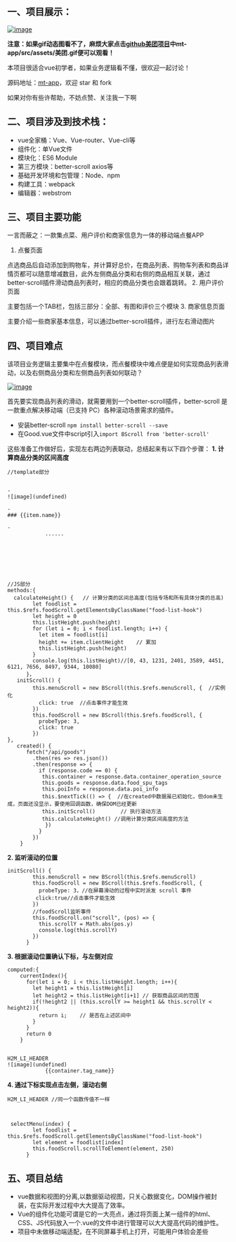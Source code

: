 ## 一、项目展示：

[![image](https://camo.githubusercontent.com/2dc70ea61607ad4ce75b31f353b7aab304b595f2/68747470733a2f2f757365722d676f6c642d63646e2e786974752e696f2f323031382f352f31382f313633373138336164313461363936613f773d33373226683d37393126663d67696626733d32343038343432)](https://camo.githubusercontent.com/2dc70ea61607ad4ce75b31f353b7aab304b595f2/68747470733a2f2f757365722d676f6c642d63646e2e786974752e696f2f323031382f352f31382f313633373138336164313461363936613f773d33373226683d37393126663d67696626733d32343038343432)

**注意：如果gif动态图看不了，麻烦大家点击[github美团项目](https://github.com/ljianshu/mt-app)中mt-app/src/assets/美团.gif便可以观看！**

本项目很适合vue初学者，如果业务逻辑看不懂，很欢迎一起讨论！

源码地址：[mt-app](https://github.com/ljianshu/mt-app)，欢迎 star 和 fork

如果对你有些许帮助，不妨点赞、关注我一下啊

## 二、项目涉及到技术栈：

- vue全家桶：Vue、Vue-router、Vue-cli等
- 组件化：单Vue文件
- 模块化：ES6 Module
- 第三方模块：better-scroll axios等
- 基础开发环境和包管理：Node、npm
- 构建工具：webpack
- 编辑器：webstrom

## 三、项目主要功能

一言而蔽之：一款集点菜、用户评价和商家信息为一体的移动端点餐APP

1. 点餐页面

点选商品后自动添加到购物车，并计算好总价，在商品列表、购物车列表和商品详情页都可以随意增减数目，此外左侧商品分类和右侧的商品相互关联，通过better-scroll插件滑动商品列表时，相应的商品分类也会跟着跳转。
2. 用户评价页面

主要包括一个TAB栏，包括三部分：全部、有图和评价三个模块
3. 商家信息页面

主要介绍一些商家基本信息，可以通过better-scroll插件，进行左右滑动图片

## 四、项目难点

该项目业务逻辑主要集中在点餐模块，而点餐模块中难点便是如何实现商品列表滑动，以及右侧商品分类和左侧商品列表如何联动？

[![image](https://camo.githubusercontent.com/da518d4816bea8f0357ef4947e03a3679b9ddea3/68747470733a2f2f757365722d676f6c642d63646e2e786974752e696f2f323031382f352f31382f313633373138336164313533326466623f773d33363126683d35323926663d706e6726733d3837323131)](https://camo.githubusercontent.com/da518d4816bea8f0357ef4947e03a3679b9ddea3/68747470733a2f2f757365722d676f6c642d63646e2e786974752e696f2f323031382f352f31382f313633373138336164313533326466623f773d33363126683d35323926663d706e6726733d3837323131)

首先要实现商品列表的滑动，就需要用到一个better-scroll插件，better-scroll 是一款重点解决移动端（已支持 PC）各种滚动场景需求的插件。

- 安装better-scroll `npm install better-scroll --save`
- 在Good.vue文件中script引入`import BScroll from 'better-scroll'`

这些准备工作做好后，实现左右两边列表联动，总结起来有以下四个步骤：
**1. 计算商品分类的区间高度**

    //template部分
      
    
    - 
    ![image](undefined)
    
    - 
    ### {{item.name}}
    
    - 
                ......
    
    
    
    
    
    

    //JS部分
    methods:{
      calculateHeight() {   // 计算分类的区间总高度(包括专场和所有具体分类的总高)
            let foodlist = this.$refs.foodScroll.getElementsByClassName("food-list-hook")
            let height = 0
            this.listHeight.push(height)
            for (let i = 0; i < foodlist.length; i++) {
              let item = foodlist[i]
              height += item.clientHeight    // 累加
              this.listHeight.push(height)
            }
            console.log(this.listHeight)//[0, 43, 1231, 2401, 3589, 4451, 6121, 7656, 8497, 9344, 10080]
          }，
       initScroll() {
            this.menuScroll = new BScroll(this.$refs.menuScroll, {  //实例化
              click: true  //点击事件才能生效
            })
            this.foodScroll = new BScroll(this.$refs.foodScroll, {
              probeType: 3,
              click: true
            })
    },
       created() {
          fetch("/api/goods")
            .then(res => res.json())
            .then(response => {
              if (response.code == 0) {
               this.container = response.data.container_operation_source
               this.goods = response.data.food_spu_tags
               this.poiInfo = response.data.poi_info 
               this.$nextTick(() => {  //在created中数据虽已初始化，但dom未生成，页面还没显示，要使用回调函数，确保DOM已经更新
               this.initScroll()        // 执行滚动方法
               this.calculateHeight() //调用计算分类区间高度的方法
                })
              }
            })
        }
    

**2. 监听滚动的位置**

    initScroll() {
            this.menuScroll = new BScroll(this.$refs.menuScroll)
            this.foodScroll = new BScroll(this.$refs.foodScroll, {
              probeType: 3，//在屏幕滑动的过程中实时派发 scroll 事件
             click:true//点击事件才能生效
            })
            //foodScroll监听事件
            this.foodScroll.on("scroll", (pos) => {
              this.scrollY = Math.abs(pos.y)
              console.log(this.scrollY)
            })
          }
    

**3. 根据滚动位置确认下标，与左侧对应**

    computed:{
        currentIndex(){
          for(let i = 0; i < this.listHeight.length; i++){
            let height1 = this.listHeight[i]
            let height2 = this.listHeight[i+1] // 获取商品区间的范围
            if(!height2 || (this.scrollY >= height1 && this.scrollY < height2)){
              return i;    // 是否在上述区间中
            }
          }
          return 0
        }
    

    H2M_LI_HEADER 
    ![image](undefined)
                {{container.tag_name}}
              
    
    

**4. 通过下标实现点击左侧，滚动右侧**

    H2M_LI_HEADER //同一个函数传值不一样
    
    

     selectMenu(index) {
            let foodlist = this.$refs.foodScroll.getElementsByClassName("food-list-hook")
            let element = foodlist[index]
            this.foodScroll.scrollToElement(element, 250)
          }
    

## 五、项目总结

- vue数据和视图的分离,以数据驱动视图，只关心数据变化，DOM操作被封装，在实际开发过程中大大提高了效率。
- Vue的组件化功能可谓是它的一大亮点，通过将页面上某一组件的html、CSS、JS代码放入一个.vue的文件中进行管理可以大大提高代码的维护性。
- 项目中未做移动端适配，在不同屏幕手机上打开，可能用户体验会差些